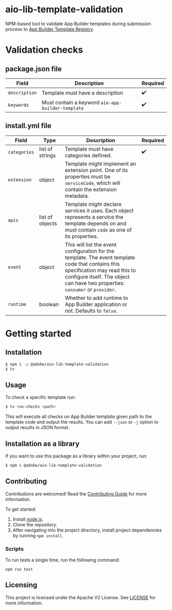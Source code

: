 # aio-lib-template-validation
NPM-based tool to validate App Builder templates during submission process to [App Builder Template Registry](https://github.com/adobe/aio-template-submission).

# Validation checks
## package.json file

| Field         | Description                                       | Required           |
| ------------- | ------------------------------------------------- | ------------------ |
| `description` | Template must have a description                  | :heavy_check_mark: |
| `keywords`    | Must contain a keyword `aio-app-builder-template` | :heavy_check_mark: |

## install.yml file

| Field        | Type | Description                                                                                                                    | Required           |
| ------------ | ------------ | ------------------------------------------------------------------------------------------------------------------------------ | ------------------ |
| `categories` | list of strings | Template must have categories defined.                                                                                          | :heavy_check_mark: |
| `extension`  | object | Template might implement an extension point. One of its properties must be `serviceCode`, which will contain the extension metadata. |                    |
| `apis`   | list of objects | Template might declare services it uses. Each object represents a service the template depends on and must contain `code` as one of its properties. |                    |
| `event`   | object | This will list the event configuration for the template. The event template code that contains this specification may read this to configure itself. The object can have two properties: `consumer` or `provider`. |                    |
| `runtime`   | boolean | Whether to add runtime to App Builder application or not. Defaults to `false`. |                    |

# Getting started
## Installation
```bash
$ npm i -g @adobe/aio-lib-template-validation
$ tv
```

## Usage
To check a specific template run:
```bash
$ tv run-checks <path>
```
This will execute all checks on App Builder template given path to the template code and output the results.
You can add `--json` or `-j` option to output results in JSON format.

## Installation as a library
If you want to use this package as a library within your project, run:
```bash
$ npm i @adobe/aio-lib-template-validation
```

## Contributing

Contributions are welcomed! Read the [Contributing Guide](CONTRIBUTING.md) for more information.

To get started:

1. Install [node.js](https://nodejs.org/).
3. Clone the repository.
4. After navigating into the project directory, install project dependencies by running `npm install`.

### Scripts

To run tests a single time, run the following command:

`npm run test`

## Licensing

This project is licensed under the Apache V2 License. See [LICENSE](LICENSE) for more information.
